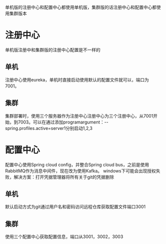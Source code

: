 单机版的注册中心和配置中心都使用单机版，集群版的话注册中心和配置中心都使用集群版本
# 注册中心
单机版注册中和集群版的注册中心配置是不一样的
## 单机
注册中心使用eureka，单机时直接启动使用默认的配置文件就可以，端口为7001。
## 集群
集群部署时，使用三个服务器作为注册中心注册中心为三个注册中心，从7001开始，到7003。可以在通过添加programargument：--spring.profiles.active=server1分别启动1,2,3
# 配置中心
配置中心使用Spring cloud config，并整合Spring cloud bus，之前是使用RabbitMQ作为消息中间件，现在改为使用Kafka。
windows下可能会出现授权失败，解决方案：打开凭据管理器将所有关于git的凭据删除
## 单机
默认启动方式为git通过用户名和密码访问远程仓库获取配置文件端口3001
## 集群
使用三个配置中心获取配置信息，端口从3001，3002，3003

